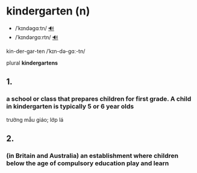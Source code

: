 # kindergarten (n)

- /ˈkɪndəɡɑːtn/ [🔊](https://www.oxfordlearnersdictionaries.com/media/english/uk_pron/k/kin/kinde/kindergarten__gb_4.mp3)
- /ˈkɪndərɡɑːrtn/ [🔊](https://www.oxfordlearnersdictionaries.com/media/english/us_pron/k/kin/kinde/kindergarten__us_2_rr.mp3)

kin-der-gar-ten /ˈkɪn-də-ɡɑː-tn/

plural **kindergartens**

## 1.

### a school or class that prepares children for first grade. A child in kindergarten is typically 5 or 6 year olds

trường mẫu giáo; lớp lá

## 2.

### (in Britain and Australia) an establishment where children below the age of compulsory education play and learn